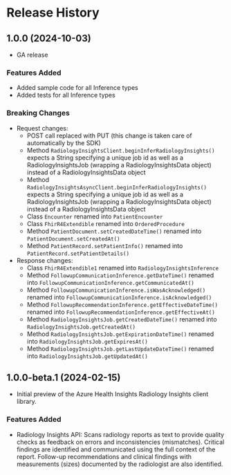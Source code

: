 # Release History

## 1.0.0 (2024-10-03)

- GA release

### Features Added

- Added sample code for all Inference types
- Added tests for all Inference types

### Breaking Changes

- Request changes:
    - POST call replaced with PUT (this change is taken care of automatically by the SDK)
    - Method `RadiologyInsightsClient.beginInferRadiologyInsights()` expects a String specifying a unique job id as well as a RadiologyInsightsJob (wrapping a RadiologyInsightsData object) instead of a RadiologyInsightsData object
    - Method `RadiologyInsightsAsyncClient.beginInferRadiologyInsights()` expects a String specifying a unique job id as well as a RadiologyInsightsJob (wrapping a RadiologyInsightsData object) instead of a RadiologyInsightsData object
    - Class `Encounter` renamed into `PatientEncounter`
    - Class `FhirR4Extendible` renamed into `OrderedProcedure`
    - Method `PatientDocument.setCreatedDateTime()` renamed into `PatientDocument.setCreatedAt()`
    - Method `PatientRecord.setPatientInfo()` renamed into `PatientRecord.setPatientDetails()`
- Response changes:
    - Class `FhirR4Extendible1` renamed into `RadiologyInsightsInference`
    - Method `FollowupCommunicationInference.getDateTime()` renamed into `FollowupCommunicationInference.getCommunicatedAt()`
    - Method `FollowupCommunicationInference.isWasAcknowledged()` renamed into `FollowupCommunicationInference.isAcknowledged()`
    - Method `FollowupRecommendationInference.getEffectiveDateTime()` renamed into `FollowupRecommendationInference.getEffectiveAt()`
    - Method `RadiologyInsightsJob.getCreatedDateTime()` renamed into `RadiologyInsightsJob.getCreatedAt()`
    - Method `RadiologyInsightsJob.getExpirationDateTime()` renamed into `RadiologyInsightsJob.getExpiresAt()`
    - Method `RadiologyInsightsJob.getLastUpdateDateTime()` renamed into `RadiologyInsightsJob.getUpdatedAt()`

## 1.0.0-beta.1 (2024-02-15)

- Initial preview of the Azure Health Insights Radiology Insights client library.

### Features Added
* Radiology Insights API: Scans radiology reports as text to provide quality checks as feedback on errors and inconsistencies (mismatches). Critical findings are identified and communicated using the full context of the report. Follow-up recommendations and clinical findings with measurements (sizes) documented by the radiologist are also identified.
